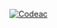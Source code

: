 [![Codeac](https://static.codeac.io/badges/2-790480032.svg "Codeac")](https://app.codeac.io/github/NPOWEST/garden-helper)
